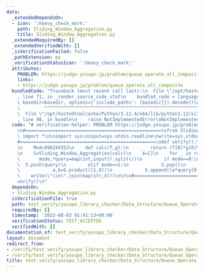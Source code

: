 ```yaml
---
data:
  _extendedDependsOn:
  - icon: ':heavy_check_mark:'
    path: Sliding_Window_Aggregation.py
    title: Sliding_Window_Aggregation.py
  _extendedRequiredBy: []
  _extendedVerifiedWith: []
  _isVerificationFailed: false
  _pathExtension: py
  _verificationStatusIcon: ':heavy_check_mark:'
  attributes:
    PROBLEM: https://judge.yosupo.jp/problem/queue_operate_all_composite
    links:
    - https://judge.yosupo.jp/problem/queue_operate_all_composite
  bundledCode: "Traceback (most recent call last):\n  File \"/opt/hostedtoolcache/Python/3.12.4/x64/lib/python3.12/site-packages/onlinejudge_verify/documentation/build.py\"\
    , line 71, in _render_source_code_stat\n    bundled_code = language.bundle(stat.path,\
    \ basedir=basedir, options={'include_paths': [basedir]}).decode()\n          \
    \         ^^^^^^^^^^^^^^^^^^^^^^^^^^^^^^^^^^^^^^^^^^^^^^^^^^^^^^^^^^^^^^^^^^^^^^^^^^^^^^^^^\n\
    \  File \"/opt/hostedtoolcache/Python/3.12.4/x64/lib/python3.12/site-packages/onlinejudge_verify/languages/python.py\"\
    , line 96, in bundle\n    raise NotImplementedError\nNotImplementedError\n"
  code: "# verification-helper: PROBLEM https://judge.yosupo.jp/problem/queue_operate_all_composite\n\
    \n#==================================================\nfrom Sliding_Window_Aggregation\
    \ import *\n\nimport sys\ninput=sys.stdin.readline\nwrite=sys.stdout.write\n\n\
    #==================================================\ndef verify():\n    Q=int(input())\n\
    \n    Mod=998244353\n    def calc(f,g):\n        return (f[0]*g[0]%Mod, (f[1]*g[0]+g[1])%Mod)\n\
    \n    S=Sliding_Window_Aggregation(calc)\n    X=[]\n    for _ in range(Q):\n \
    \       mode,*query=map(int,input().split())\n        if mode==0:\n          \
    \  S.push(query)\n        elif mode==1:\n            S.pop()\n        else:\n\
    \            a,b=S.product([1,0])\n            X.append((a*query[0]+b)%Mod)\n\n\
    \    write(\"\\n\".join(map(str,X)))\n\n\n#==================================================\n\
    verify()\n"
  dependsOn:
  - Sliding_Window_Aggregation.py
  isVerificationFile: true
  path: test_verify/yosupo_library_checker/Data_Structure/Queue_Operate_All_Composite.test.py
  requiredBy: []
  timestamp: '2023-08-03 01:41:13+09:00'
  verificationStatus: TEST_ACCEPTED
  verifiedWith: []
documentation_of: test_verify/yosupo_library_checker/Data_Structure/Queue_Operate_All_Composite.test.py
layout: document
redirect_from:
- /verify/test_verify/yosupo_library_checker/Data_Structure/Queue_Operate_All_Composite.test.py
- /verify/test_verify/yosupo_library_checker/Data_Structure/Queue_Operate_All_Composite.test.py.html
title: test_verify/yosupo_library_checker/Data_Structure/Queue_Operate_All_Composite.test.py
---
```

